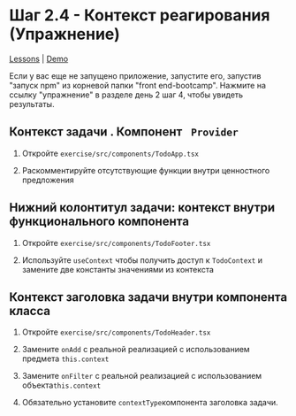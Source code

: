 # Шаг 2.4 - Контекст реагирования (Упражнение)

[Lessons](../../) | [Demo](../demo/)

Если у вас еще не запущено приложение, запустите его, запустив "запуск npm" из корневой папки "front end-bootcamp". Нажмите на ссылку "упражнение" в разделе день 2 шаг 4, чтобы увидеть результаты.

##   Контекст задачи . Компонент ` Provider`

1. Откройте  `exercise/src/components/TodoApp.tsx`

2. Раскомментируйте отсутствующие функции внутри ценностного предложения

## Нижний колонтитул задачи: контекст внутри функционального компонента
1. Откройте `exercise/src/components/TodoFooter.tsx`

2. Используйте `useContext` чтобы получить доступ к `TodoContext` и замените две константы значениями из контекста

## Контекст заголовка задачи внутри компонента класса

1. Откройте `exercise/src/components/TodoHeader.tsx`

2. Замените `onAdd` с реальной реализацией с использованием предмета `this.context`

3. Замените `onFilter` с реальной реализацией с использованием объекта`this.context` 

4. Обязательно установите `contextType`компонента заголовка задачи.
